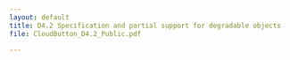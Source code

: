 ```yaml
---
layout: default
title: D4.2 Specification and partial support for degradable objects 
file: CloudButton_D4.2_Public.pdf

---
```

